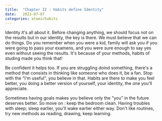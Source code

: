 ```yaml
---
title:  "Chapter II : Habits define Identity"
date:   2023-07-07
categories: atomichabits
---
```

Identity it's all about it. Before changing anything, we should focus not on the results but in our identity, the key is there. We must believe that we can do things. Do you remember when you were a kid, family will ask you if you were going to pass your examens, and you were sure enough to say yes even without seeing the results. It's because of your methods, habits of studing made you think that!

Be confident it helps too. If you are struggling doind something, there's a method that consists in thinking like someone who does it, be a fan. Stop with the "I'm useful", you believe in that. Habits are there to make you feel better, you doing a better version of yourself, your identity, the one you'll appreciate.

Sometimes having goals makes you believe only the "you" in the future deserves better. So move on : keep the bedroom clean. Having troubles with sleep; sleep earlier, you'll wake earlier either way. Don't like routines, try new methods as reading, drawing, keep learning.
